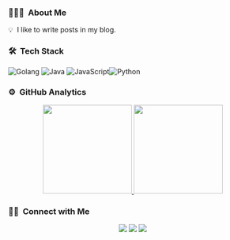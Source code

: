 <!-- ## 👋 &nbsp;Hey there! I'm Kenny -->

### 👨🏻‍💻 &nbsp;About Me

💡 &nbsp;I like to write posts in my blog.

### 🛠 &nbsp;Tech Stack

![Golang](https://img.shields.io/badge/-Go-05122A?style=flat&logo=go)&nbsp;![Java](https://img.shields.io/badge/-Java-05122A?style=flat&logo=Java&logoColor=FFA518)&nbsp;![JavaScript](https://img.shields.io/badge/-JavaScript-05122A?style=flat&logo=javascript)![Python](https://img.shields.io/badge/-Python-05122A?style=flat&logo=python)

### ⚙️ &nbsp;GitHub Analytics

<p align="center">
<a href="https://github.com/KennyChenFight">
  <img height="180em" src="https://github-readme-stats-eight-theta.vercel.app/api?username=KennyChenFight&show_icons=true&theme=algolia&include_all_commits=true&count_private=true"/>
  <img height="180em" src="https://github-readme-stats-eight-theta.vercel.app/api/top-langs/?username=KennyChenFight&layout=compact&langs_count=8&theme=algolia"/>
</a>
</p>


### 🤝🏻 &nbsp;Connect with Me

<p align="center">
<a href="mailto:kennychen851228@gmail.com"><img src="https://img.shields.io/badge/-kennychen851228@gmail.com-D14836?style=flat&logo=Gmail&logoColor=white"/></a>
<a href="https://facebook.com/kennychenfight"><img src="https://img.shields.io/badge/-@kennychenfight-1877F2?style=flat&logo=Facebook&logoColor=white"/></a>
<a href="https://blog.kennycoder.io"><img src="https://img.shields.io/badge/-@MyBlog-1769FF?style=flat&logo=Blog&logoColor=white"/></a>
</p>

